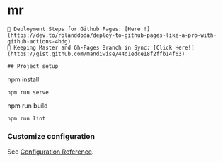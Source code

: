 # mr
```
🥂 Deployment Steps for Github Pages: [Here !](https://dev.to/rolanddoda/deploy-to-github-pages-like-a-pro-with-github-actions-4hdg)
🥂 Keeping Master and Gh-Pages Branch in Sync: [Click Here!](https://gist.github.com/mandiwise/44d1edce18f2ffb14f63)

## Project setup
```
npm install
```
npm run serve
```
npm run build
```
npm run lint
```
### Customize configuration
See [Configuration Reference](https://cli.vuejs.org/config/).
